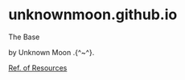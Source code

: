 unknownmoon.github.io
=====================

The Base

by Unknown Moon .{^~^}.

[Ref. of Resources](https://github.com/unknownmoon/unknownmoon.github.io/blob/master/resources/ref.md)
